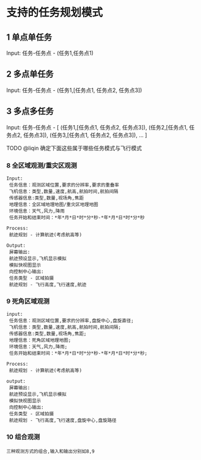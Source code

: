 # 支持的任务规划模式
## 1 单点单任务
Input:
任务-任务点  -  (任务1,任务点1)

## 2 多点单任务
Input:
任务-任务点  -  (任务1,[任务点1, 任务点2, 任务点3])

## 3 多点多任务
Input:
任务-任务点  -  [
    (任务1,[任务点1, 任务点2, 任务点3]),
    (任务2,[任务点1, 任务点2, 任务点3]),
    (任务3,[任务点1, 任务点2, 任务点3]),
    ...
]


TODO @liqin 确定下面这些属于哪些任务模式与飞行模式

### 8 全区域观测/重灾区观测
```
Input:
 任务信息：观测区域位置,要求的分辨率,要求的重叠率
 飞机信息：类型,数量,速度,航高,航拍时间,航拍间隔
 传感器信息:类型,数量,视场角,焦距
 地理信息：全区域地理地图/重灾区地理地图
 环境信息：天气,风力,降雨
 任务开始和结束时间：*年*月*日*时*分*秒-*年*月*日*时*分*秒

Process:  
 航迹规划 - 计算航迹(考虑航高等)

Output:
 屏幕输出:  
 航迹预设显示,飞机显示模拟
 模拟快视图显示
 向控制中心输出:  
 任务类型 - 区域拍摄
 航迹规划 - 飞行高度,飞行速度,航迹
```
### 9 死角区域观测
```
input:
 任务信息：观测区域位置,要求的分辨率,盘旋中心,盘旋直径;
 飞机信息：类型,数量,速度,航高,航拍时间,航拍间隔;
 传感器信息:类型,数量,视场角,焦距;
 地理信息：死角区域地理地图;
 环境信息：天气,风力,降雨;
 任务开始和结束时间：*年*月*日*时*分*秒-*年*月*日*时*分*秒;

Process:  
 航迹规划 - 计算航迹(考虑航高等)

output:
 屏幕输出:  
 航迹预设显示,飞机显示模拟
 模拟快视图显示
 向控制中心输出:  
 任务类型 - 区域拍摄
 航迹规划 - 飞行高度,飞行速度,盘旋中心,盘旋路径 
```
### 10 组合观测
```
三种观测方式的组合,输入和输出分别如8,9
```
